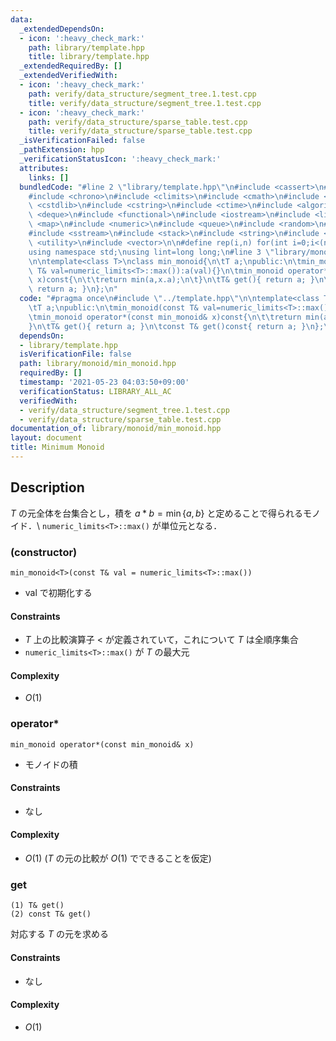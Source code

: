```yaml
---
data:
  _extendedDependsOn:
  - icon: ':heavy_check_mark:'
    path: library/template.hpp
    title: library/template.hpp
  _extendedRequiredBy: []
  _extendedVerifiedWith:
  - icon: ':heavy_check_mark:'
    path: verify/data_structure/segment_tree.1.test.cpp
    title: verify/data_structure/segment_tree.1.test.cpp
  - icon: ':heavy_check_mark:'
    path: verify/data_structure/sparse_table.test.cpp
    title: verify/data_structure/sparse_table.test.cpp
  _isVerificationFailed: false
  _pathExtension: hpp
  _verificationStatusIcon: ':heavy_check_mark:'
  attributes:
    links: []
  bundledCode: "#line 2 \"library/template.hpp\"\n#include <cassert>\n#include <cctype>\n\
    #include <chrono>\n#include <climits>\n#include <cmath>\n#include <cstdio>\n#include\
    \ <cstdlib>\n#include <cstring>\n#include <ctime>\n#include <algorithm>\n#include\
    \ <deque>\n#include <functional>\n#include <iostream>\n#include <limits>\n#include\
    \ <map>\n#include <numeric>\n#include <queue>\n#include <random>\n#include <set>\n\
    #include <sstream>\n#include <stack>\n#include <string>\n#include <tuple>\n#include\
    \ <utility>\n#include <vector>\n\n#define rep(i,n) for(int i=0;i<(n);i++)\n\n\
    using namespace std;\nusing lint=long long;\n#line 3 \"library/monoid/min_monoid.hpp\"\
    \n\ntemplate<class T>\nclass min_monoid{\n\tT a;\npublic:\n\tmin_monoid(const\
    \ T& val=numeric_limits<T>::max()):a(val){}\n\tmin_monoid operator*(const min_monoid&\
    \ x)const{\n\t\treturn min(a,x.a);\n\t}\n\tT& get(){ return a; }\n\tconst T& get()const{\
    \ return a; }\n};\n"
  code: "#pragma once\n#include \"../template.hpp\"\n\ntemplate<class T>\nclass min_monoid{\n\
    \tT a;\npublic:\n\tmin_monoid(const T& val=numeric_limits<T>::max()):a(val){}\n\
    \tmin_monoid operator*(const min_monoid& x)const{\n\t\treturn min(a,x.a);\n\t\
    }\n\tT& get(){ return a; }\n\tconst T& get()const{ return a; }\n};\n"
  dependsOn:
  - library/template.hpp
  isVerificationFile: false
  path: library/monoid/min_monoid.hpp
  requiredBy: []
  timestamp: '2021-05-23 04:03:50+09:00'
  verificationStatus: LIBRARY_ALL_AC
  verifiedWith:
  - verify/data_structure/segment_tree.1.test.cpp
  - verify/data_structure/sparse_table.test.cpp
documentation_of: library/monoid/min_monoid.hpp
layout: document
title: Minimum Monoid
---
```


## Description
$T$ の元全体を台集合とし，積を $a\ast b=\min\lbrace a,b\rbrace$ と定めることで得られるモノイド．\\
``numeric_limits<T>::max()`` が単位元となる．

### (constructor)
```
min_monoid<T>(const T& val = numeric_limits<T>::max())
```
- $\mathrm{val}$ で初期化する

#### Constraints
- $T$ 上の比較演算子 $<$ が定義されていて，これについて $T$ は全順序集合
- ``numeric_limits<T>::max()`` が $T$ の最大元

#### Complexity
- $O(1)$

### operator*
```
min_monoid operator*(const min_monoid& x)
```
- モノイドの積

#### Constraints
- なし

#### Complexity
- $O(1)$ ($T$ の元の比較が $O(1)$ でできることを仮定)

### get
```
(1) T& get()
(2) const T& get()
```
対応する $T$ の元を求める

#### Constraints
- なし

#### Complexity
- $O(1)$
